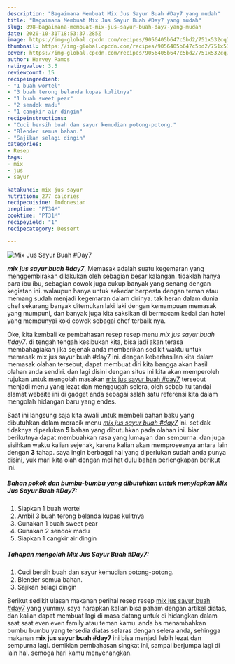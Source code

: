 ```yaml
---
description: "Bagaimana Membuat Mix Jus Sayur Buah #Day7 yang mudah"
title: "Bagaimana Membuat Mix Jus Sayur Buah #Day7 yang mudah"
slug: 898-bagaimana-membuat-mix-jus-sayur-buah-day7-yang-mudah
date: 2020-10-31T18:53:37.285Z
image: https://img-global.cpcdn.com/recipes/9056405b647c5bd2/751x532cq70/mix-jus-sayur-buah-day7-foto-resep-utama.jpg
thumbnail: https://img-global.cpcdn.com/recipes/9056405b647c5bd2/751x532cq70/mix-jus-sayur-buah-day7-foto-resep-utama.jpg
cover: https://img-global.cpcdn.com/recipes/9056405b647c5bd2/751x532cq70/mix-jus-sayur-buah-day7-foto-resep-utama.jpg
author: Harvey Ramos
ratingvalue: 3.5
reviewcount: 15
recipeingredient:
- "1 buah wortel"
- "3 buah terong belanda kupas kulitnya"
- "1 buah sweet pear"
- "2 sendok madu"
- "1 cangkir air dingin"
recipeinstructions:
- "Cuci bersih buah dan sayur kemudian potong-potong."
- "Blender semua bahan."
- "Sajikan selagi dingin"
categories:
- Resep
tags:
- mix
- jus
- sayur

katakunci: mix jus sayur 
nutrition: 277 calories
recipecuisine: Indonesian
preptime: "PT34M"
cooktime: "PT31M"
recipeyield: "1"
recipecategory: Dessert

---
```



![Mix Jus Sayur Buah #Day7](https://img-global.cpcdn.com/recipes/9056405b647c5bd2/751x532cq70/mix-jus-sayur-buah-day7-foto-resep-utama.jpg)

<b><i>mix jus sayur buah #day7</i></b>, Memasak adalah suatu kegemaran yang menggembirakan dilakukan oleh sebagian besar kalangan. tidaklah hanya para ibu ibu, sebagian cowok juga cukup banyak yang senang dengan kegiatan ini. walaupun hanya untuk sekedar berpesta dengan teman atau memang sudah menjadi kegemaran dalam dirinya. tak heran dalam dunia chef sekarang banyak ditemukan laki laki dengan kemampuan memasak yang mumpuni, dan banyak juga kita saksikan di bermacam kedai dan hotel yang mempunyai koki cowok sebagai chef terbaik nya.



Oke, kita kembali ke pembahasan resep resep menu <i>mix jus sayur buah #day7</i>. di tengah tengah kesibukan kita, bisa jadi akan terasa membahagiakan jika sejenak anda memberikan sedikit waktu untuk memasak mix jus sayur buah #day7 ini. dengan keberhasilan kita dalam memasak olahan tersebut, dapat membuat diri kita bangga akan hasil olahan anda sendiri. dan lagi disini dengan situs ini kita akan memperoleh rujukan untuk mengolah masakan <u>mix jus sayur buah #day7</u> tersebut menjadi menu yang lezat dan menggugah selera, oleh sebab itu tandai alamat website ini di gadget anda sebagai salah satu referensi kita dalam mengolah hidangan baru yang endes.


Saat ini langsung saja kita awali untuk membeli bahan baku yang dibutuhkan dalam meracik menu <u><i>mix jus sayur buah #day7</i></u> ini. setidak tidaknya diperlukan <b>5</b> bahan yang dibutuhkan pada olahan ini. biar berikutnya dapat membuahkan rasa yang lumayan dan sempurna. dan juga sisihkan waktu kalian sejenak, karena kalian akan memprosesnya antara lain dengan <b>3</b> tahap. saya ingin berbagai hal yang diperlukan sudah anda punya disini, yuk mari kita olah dengan melihat dulu bahan perlengkapan berikut ini.

<!--inarticleads1-->

##### Bahan pokok dan bumbu-bumbu yang dibutuhkan untuk menyiapkan Mix Jus Sayur Buah #Day7:

1. Siapkan 1 buah wortel
1. Ambil 3 buah terong belanda kupas kulitnya
1. Gunakan 1 buah sweet pear
1. Gunakan 2 sendok madu
1. Siapkan 1 cangkir air dingin




<!--inarticleads2-->

##### Tahapan mengolah Mix Jus Sayur Buah #Day7:

1. Cuci bersih buah dan sayur kemudian potong-potong.
1. Blender semua bahan.
1. Sajikan selagi dingin




Berikut sedikit ulasan makanan perihal resep resep <u>mix jus sayur buah #day7</u> yang yummy. saya harapkan kalian bisa paham dengan artikel diatas, dan kalian dapat membuat lagi di masa datang untuk di hidangkan dalam saat saat even even family atau teman kamu. anda bs menambahkan bumbu bumbu yang tersedia diatas selaras dengan selera anda, sehingga makanan <b>mix jus sayur buah #day7</b> ini bisa menjadi lebih lezat dan sempurna lagi. demikian pembahasan singkat ini, sampai berjumpa lagi di lain hal. semoga hari kamu menyenangkan.

